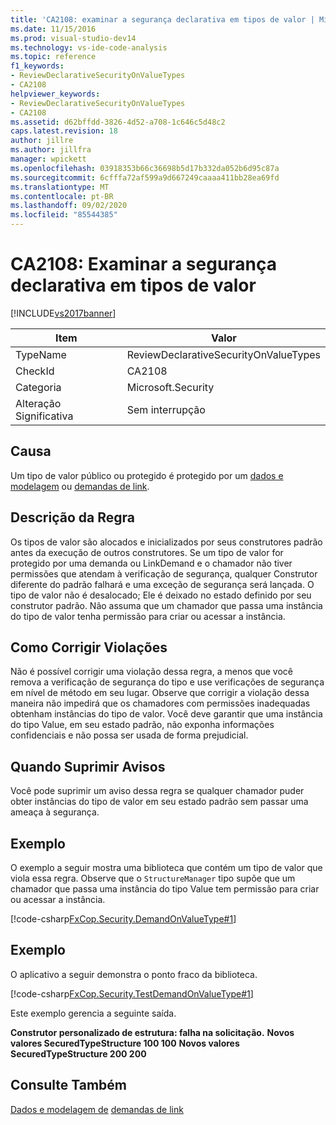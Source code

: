 ```yaml
---
title: 'CA2108: examinar a segurança declarativa em tipos de valor | Microsoft Docs'
ms.date: 11/15/2016
ms.prod: visual-studio-dev14
ms.technology: vs-ide-code-analysis
ms.topic: reference
f1_keywords:
- ReviewDeclarativeSecurityOnValueTypes
- CA2108
helpviewer_keywords:
- ReviewDeclarativeSecurityOnValueTypes
- CA2108
ms.assetid: d62bffdd-3826-4d52-a708-1c646c5d48c2
caps.latest.revision: 18
author: jillre
ms.author: jillfra
manager: wpickett
ms.openlocfilehash: 03918353b66c36698b5d17b332da052b6d95c87a
ms.sourcegitcommit: 6cfffa72af599a9d667249caaaa411bb28ea69fd
ms.translationtype: MT
ms.contentlocale: pt-BR
ms.lasthandoff: 09/02/2020
ms.locfileid: "85544385"
---
```

# <a name="ca2108-review-declarative-security-on-value-types"></a>CA2108: Examinar a segurança declarativa em tipos de valor
[!INCLUDE[vs2017banner](../includes/vs2017banner.md)]

|Item|Valor|
|-|-|
|TypeName|ReviewDeclarativeSecurityOnValueTypes|
|CheckId|CA2108|
|Categoria|Microsoft.Security|
|Alteração Significativa|Sem interrupção|

## <a name="cause"></a>Causa
 Um tipo de valor público ou protegido é protegido por um [dados e modelagem](https://msdn.microsoft.com/library/8c37635d-e2c1-4b64-a258-61d9e87405e6) ou [demandas de link](https://msdn.microsoft.com/library/a33fd5f9-2de9-4653-a4f0-d9df25082c4d).

## <a name="rule-description"></a>Descrição da Regra
 Os tipos de valor são alocados e inicializados por seus construtores padrão antes da execução de outros construtores. Se um tipo de valor for protegido por uma demanda ou LinkDemand e o chamador não tiver permissões que atendam à verificação de segurança, qualquer Construtor diferente do padrão falhará e uma exceção de segurança será lançada. O tipo de valor não é desalocado; Ele é deixado no estado definido por seu construtor padrão. Não assuma que um chamador que passa uma instância do tipo de valor tenha permissão para criar ou acessar a instância.

## <a name="how-to-fix-violations"></a>Como Corrigir Violações
 Não é possível corrigir uma violação dessa regra, a menos que você remova a verificação de segurança do tipo e use verificações de segurança em nível de método em seu lugar. Observe que corrigir a violação dessa maneira não impedirá que os chamadores com permissões inadequadas obtenham instâncias do tipo de valor. Você deve garantir que uma instância do tipo Value, em seu estado padrão, não exponha informações confidenciais e não possa ser usada de forma prejudicial.

## <a name="when-to-suppress-warnings"></a>Quando Suprimir Avisos
 Você pode suprimir um aviso dessa regra se qualquer chamador puder obter instâncias do tipo de valor em seu estado padrão sem passar uma ameaça à segurança.

## <a name="example"></a>Exemplo
 O exemplo a seguir mostra uma biblioteca que contém um tipo de valor que viola essa regra. Observe que o `StructureManager` tipo supõe que um chamador que passa uma instância do tipo Value tem permissão para criar ou acessar a instância.

 [!code-csharp[FxCop.Security.DemandOnValueType#1](../snippets/csharp/VS_Snippets_CodeAnalysis/FxCop.Security.DemandOnValueType/cs/FxCop.Security.DemandOnValueType.cs#1)]

## <a name="example"></a>Exemplo
 O aplicativo a seguir demonstra o ponto fraco da biblioteca.

 [!code-csharp[FxCop.Security.TestDemandOnValueType#1](../snippets/csharp/VS_Snippets_CodeAnalysis/FxCop.Security.TestDemandOnValueType/cs/FxCop.Security.TestDemandOnValueType.cs#1)]

 Este exemplo gerencia a seguinte saída.

 **Construtor personalizado de estrutura: falha na solicitação.** 
 **Novos valores SecuredTypeStructure 100 100** 
 **Novos valores SecuredTypeStructure 200 200**
## <a name="see-also"></a>Consulte Também
 [Dados e modelagem de](https://msdn.microsoft.com/library/8c37635d-e2c1-4b64-a258-61d9e87405e6) [demandas de link](https://msdn.microsoft.com/library/a33fd5f9-2de9-4653-a4f0-d9df25082c4d)
